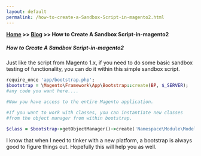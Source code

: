 ```yaml
---
layout: default
permalink: /how-to-create-a-Sandbox-Script-in-magento2.html
---
```

**[Home](https://supravatm.github.io/) >> [Blog](https://supravatm.github.io/blogs.html) >> How to Create A Sandbox Script-in-magento2**

##### How to Create A Sandbox Script-in-magento2

Just like the script from Magento 1.x, if you need to do some basic sandbox testing of functionality, you can do it within this simple sandbox script.

```ruby
require_once 'app/bootstrap.php';
$bootstrap = \Magento\Framework\App\Bootstrap::create(BP, $_SERVER);
#any code you want here....

#Now you have access to the entire Magento application.

#If you want to work with classes, you can instantiate new classes
#from the object manager from within bootstrap.

$class = $bootstrap->getObjectManager()->create('Namespace\Module\Model\Test');
```

I know that when I need to tinker with a new platform, a bootstrap is always good to figure things out.  Hopefully this will help you as well.
